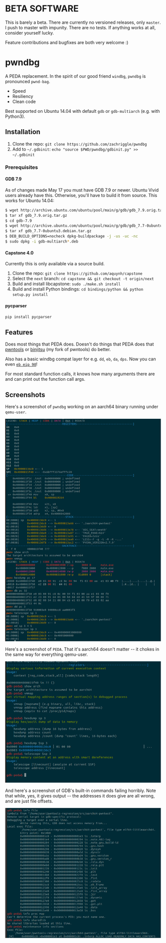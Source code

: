 # BETA SOFTWARE

This is barely a beta.  There are currently no versioned releases, only `master`.  I push to master with impunity.  There are no tests.  If anything works at all, consider yourself lucky.

Feature contributions and bugfixes are both very welcome :)

# pwndbg

A PEDA replacement.  In the spirit of our good friend `windbg`, `pwndbg` is pronounced `pwnd-bag`.

- Speed
- Resiliency
- Clean code

Best supported on Ubuntu 14.04 with default `gdb` or `gdb-multiarch` (e.g. with Python3).

## Installation

1. Clone the repo: `git clone https://github.com/zachriggle/pwndbg`
2. Add to `~/.gdbinit`: `echo "source $PWD/pwndbg/gdbinit.py" >> ~/.gdbinit`

### Prerequisites

#### GDB 7.9

As of changes made May 17 you must have GDB 7.9 or newer.  Ubuntu Vivid users already have this.  Otherwise, you'll have to build it from source.  This works for Ubuntu 14.04:

```sh
$ wget http://archive.ubuntu.com/ubuntu/pool/main/g/gdb/gdb_7.9.orig.tar.gz
$ tar xf gdb_7.9.orig.tar.gz
$ cd gdb-7.9
$ wget http://archive.ubuntu.com/ubuntu/pool/main/g/gdb/gdb_7.7-0ubuntu3.debian.tar.gz
$ tar xf gdb_7.7-0ubuntu3.debian.tar.gz
$ DEB_BUILD_OPTIONS=nocheck dpkg-buildpackage -j -us -uc -nc
$ sudo dpkg -i gdb-multiarch*.deb
```

#### Capstone 4.0

Currently this is only available via a source build.

1. Clone the repo: `git clone https://github.com/aquynh/capstone`
2. Select the `next` branch: `cd capstone && git checkout -t origin/next`
3. Build and install libcapstone: `sudo ./make.sh install`
4. Build and install Python bindings: `cd bindings/python && python setup.py install`

#### pycparser

`pip install pycparser`

## Features

Does most things that PEDA does.  Doesn't do things that PEDA does that [pwntools](https://github.com/Gallopsled/pwntools) or [binjitsu](https://binjit.su) (my fork of pwntools) do better.

Also has a basic windbg compat layer for e.g. `dd`, `eb`, `da`, `dps`.  Now you can even [`eb eip 90`](https://twitter.com/ebeip90)!

For most standard function calls, it knows how many arguments there are and can print out the function call args.

## Screenshots

Here's a screenshot of `pwndbg` working on an aarch64 binary running under `qemu-user`.

![a](caps/a.png?raw=1)

Here's a screenshot of `PEDA`.  That it's aarch64 doesn't matter -- it chokes in the same way for everything qemu-user.

![c](caps/b.png?raw=1)

And here's a screenshot of GDB's built-in commands failing horribly.  Note that while, yes, it gives output -- the addresses it does give are all wrong, and are just file offsets.

![c](caps/c.png?raw=1)
